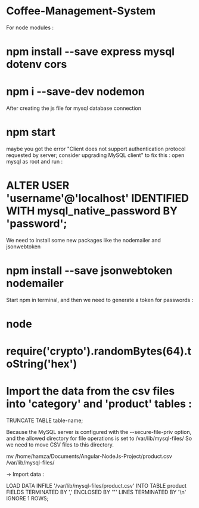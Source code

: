 # Coffee-Management-System

For node modules :

# npm install --save express mysql dotenv cors

# npm i --save-dev nodemon

After creating the js file for mysql database connection

# npm start 

maybe you got the error "Client does not support authentication protocol requested by server; consider upgrading MySQL client"
to fix this :
open mysql as root and run :

# ALTER USER 'username'@'localhost' IDENTIFIED WITH mysql_native_password BY 'password';

We need to install some new packages like the nodemailer and jsonwebtoken

# npm install --save jsonwebtoken nodemailer

Start npm in terminal, and then we need to generate a token for passwords :

# node

# require('crypto').randomBytes(64).toString('hex')

# Import the data from the csv files into 'category' and 'product' tables :

TRUNCATE TABLE table-name;

Because the MySQL server is configured with the --secure-file-priv option, and the allowed directory for file operations is set to /var/lib/mysql-files/
So we need to move CSV files to this directory.

mv /home/hamza/Documents/Angular-NodeJs-Project/product.csv /var/lib/mysql-files/

-> Import data :

LOAD DATA INFILE '/var/lib/mysql-files/product.csv'
INTO TABLE product
FIELDS TERMINATED BY ','
ENCLOSED BY '"'
LINES TERMINATED BY '\n'
IGNORE 1 ROWS;

